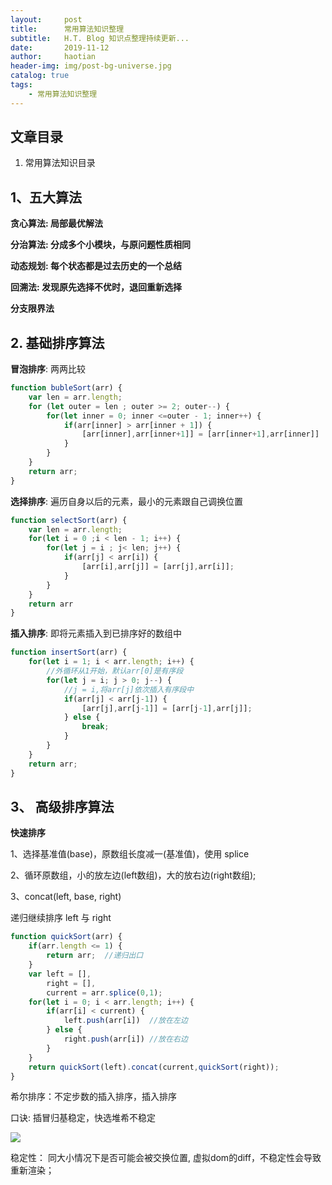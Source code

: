 ```yaml
---
layout:     post
title:      常用算法知识整理
subtitle:   H.T. Blog 知识点整理持续更新...
date:       2019-11-12
author:     haotian
header-img: img/post-bg-universe.jpg
catalog: true
tags:
    - 常用算法知识整理
---
```


## 文章目录
1. 常用算法知识目录

## 1、五大算法
<b>贪心算法: 局部最优解法</b>

<b>分治算法: 分成多个小模块，与原问题性质相同</b>

<b>动态规划: 每个状态都是过去历史的一个总结</b>

<b>回溯法: 发现原先选择不优时，退回重新选择</b>

<b>分支限界法</b>
## 2. 基础排序算法

<b>冒泡排序</b>: 两两比较
```js
function bubleSort(arr) {
    var len = arr.length;
    for (let outer = len ; outer >= 2; outer--) {
        for(let inner = 0; inner <=outer - 1; inner++) {
            if(arr[inner] > arr[inner + 1]) {
                [arr[inner],arr[inner+1]] = [arr[inner+1],arr[inner]]
            }
        }
    }
    return arr;
}
```
<b>选择排序</b>: 遍历自身以后的元素，最小的元素跟自己调换位置
```js
function selectSort(arr) {
    var len = arr.length;
    for(let i = 0 ;i < len - 1; i++) {
        for(let j = i ; j< len; j++) {
            if(arr[j] < arr[i]) {
                [arr[i],arr[j]] = [arr[j],arr[i]];
            }
        }
    }
    return arr
}
```
<b>插入排序</b>: 即将元素插入到已排序好的数组中
```js
function insertSort(arr) {
    for(let i = 1; i < arr.length; i++) {  
        //外循环从1开始，默认arr[0]是有序段
        for(let j = i; j > 0; j--) {  
            //j = i,将arr[j]依次插入有序段中
            if(arr[j] < arr[j-1]) {
                [arr[j],arr[j-1]] = [arr[j-1],arr[j]];
            } else {
                break;
            }
        }
    }
    return arr;
}
```
## 3、 高级排序算法

<b>快速排序</b>

1、选择基准值(base)，原数组长度减一(基准值)，使用 splice

2、循环原数组，小的放左边(left数组)，大的放右边(right数组);

3、concat(left, base, right)

递归继续排序 left 与 right
```js
function quickSort(arr) {
    if(arr.length <= 1) {
        return arr;  //递归出口
    }
    var left = [],
        right = [],
        current = arr.splice(0,1); 
    for(let i = 0; i < arr.length; i++) {
        if(arr[i] < current) {
            left.push(arr[i])  //放在左边
        } else {
            right.push(arr[i]) //放在右边
        }
    }
    return quickSort(left).concat(current,quickSort(right));
}
```
希尔排序：不定步数的插入排序，插入排序

口诀: 插冒归基稳定，快选堆希不稳定

![](https://user-gold-cdn.xitu.io/2019/2/14/168e9d8524a2b947?imageView2/0/w/1280/h/960/format/webp/ignore-error/1)

稳定性： 同大小情况下是否可能会被交换位置, 虚拟dom的diff，不稳定性会导致重新渲染；